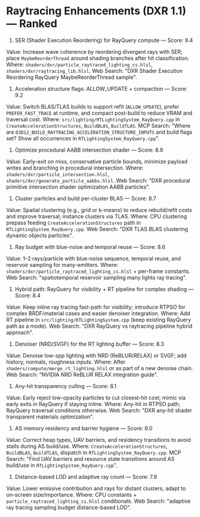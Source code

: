 # Raytracing Enhancements (DXR 1.1) — Ranked

1. SER (Shader Execution Reordering) for RayQuery compute — Score: 9.4

Value: Increase wave coherence by reordering divergent rays with SER; place `MaybeReorderThread` around shading branches after hit classification.
Where: `shaders/dxr/particle_raytraced_lighting_cs.hlsl`, `shaders/dxr/raytracing_lib.hlsl`.
Web Search: "DXR Shader Execution Reordering RayQuery MaybeReorderThread sample".

1. Acceleration structure flags: ALLOW_UPDATE + compaction — Score: 9.2

Value: Switch BLAS/TLAS builds to support refit (`ALLOW_UPDATE`), prefer `PREFER_FAST_TRACE` at runtime, and compact post-build to reduce VRAM and traversal cost.
Where: `src/lighting/RTLightingSystem_RayQuery.cpp` in `CreateAccelerationStructures`, `BuildBLAS`, `BuildTLAS`.
MCP Search: "Where are `D3D12_BUILD_RAYTRACING_ACCELERATION_STRUCTURE_INPUTS` and build flags set? Show all occurrences in `RTLightingSystem_RayQuery.cpp`".

1. Optimize procedural AABB intersection shader — Score: 8.9

Value: Early-exit on miss, conservative particle bounds, minimize payload writes and branching in procedural intersection.
Where: `shaders/dxr/particle_intersection.hlsl`, `shaders/dxr/generate_particle_aabbs.hlsl`.
Web Search: "DXR procedural primitive intersection shader optimization AABB particles".

1. Cluster particles and build per-cluster BLAS — Score: 8.7

Value: Spatial clustering (e.g., grid or k-means) to reduce rebuild/refit costs and improve traversal; instance clusters via TLAS.
Where: CPU clustering prepass feeding `CreateAccelerationStructures` path in `RTLightingSystem_RayQuery.cpp`.
Web Search: "DXR TLAS BLAS clustering dynamic objects particles".

1. Ray budget with blue-noise and temporal reuse — Score: 8.6

Value: 1–2 rays/particle with blue-noise sequence, temporal reuse, and reservoir sampling for many-emitters.
Where: `shaders/dxr/particle_raytraced_lighting_cs.hlsl` + per-frame constants.
Web Search: "spatiotemporal reservoir sampling many lights ray tracing".

1. Hybrid path: RayQuery for visibility + RT pipeline for complex shading — Score: 8.4

Value: Keep inline ray tracing fast-path for visibility; introduce RTPSO for complex BRDF/material cases and easier denoiser integration.
Where: Add RT pipeline in `src/lighting/RTLightingSystem.cpp` (keep existing RayQuery path as a mode).
Web Search: "DXR RayQuery vs raytracing pipeline hybrid approach".

1. Denoiser (NRD/SVGF) for the RT lighting buffer — Score: 8.3

Value: Denoise low-spp lighting with NRD (ReBLUR/RELAX) or SVGF; add history, normals, roughness inputs.
Where: After `shaders/compute/merge_rt_lighting.hlsl` or as part of a new denoise chain.
Web Search: "NVIDIA NRD ReBLUR RELAX integration guide".

1. Any-hit transparency culling — Score: 8.1

Value: Early reject low-opacity particles to cut closest-hit cost; mimic via early exits in RayQuery if staying inline.
Where: Any-hit in RTPSO path; RayQuery traversal conditions otherwise.
Web Search: "DXR any-hit shader transparent materials optimization".

1. AS memory residency and barrier hygiene — Score: 8.0

Value: Correct heap types, UAV barriers, and residency transitions to avoid stalls during AS build/use.
Where: `CreateAccelerationStructures`, `BuildBLAS`, `BuildTLAS`, dispatch in `RTLightingSystem_RayQuery.cpp`.
MCP Search: "Find UAV barriers and resource state transitions around AS build/use in `RTLightingSystem_RayQuery.cpp`".

1. Distance-based LOD and adaptive ray count — Score: 7.9

Value: Lower emissive contribution and rays for distant clusters; adapt to on-screen size/importance.
Where: CPU constants + `particle_raytraced_lighting_cs.hlsl` conditionals.
Web Search: "adaptive ray tracing sampling budget distance-based LOD".
